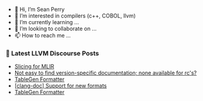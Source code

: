 - 👋 Hi, I’m Sean Perry
- 👀 I’m interested in compilers (c++, COBOL, llvm)
- 🌱 I’m currently learning ...
- 💞️ I’m looking to collaborate on ...
- 📫 How to reach me ...

<!---
s66perry/s66perry is a ✨ special ✨ repository because its `README.md` (this file) appears on your GitHub profile.
You can click the Preview link to take a look at your changes.
--->
### 📕 Latest LLVM Discourse Posts

<!-- DISCOURSE-LLVM:START -->
- [Slicing for MLIR](https://discourse.llvm.org/t/slicing-for-mlir/60455/1)
- [Not easy to find version-specific documentation; none available for rc&#39;s?](https://discourse.llvm.org/t/not-easy-to-find-version-specific-documentation-none-available-for-rcs/60454/1)
- [TableGen Formatter](https://discourse.llvm.org/t/tablegen-formatter/60418/10)
- [[clang-doc] Support for new formats](https://discourse.llvm.org/t/clang-doc-support-for-new-formats/60439/3)
- [TableGen Formatter](https://discourse.llvm.org/t/tablegen-formatter/60418/9)
<!-- DISCOURSE-LLVM:END -->
